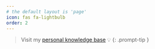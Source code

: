 ```yaml
---
# the default layout is 'page'
icon: fas fa-lightbulb
order: 2
---
```



> Visit my [personal knowledge base](https://zettelkasten.marcelbruckner.info) 💡
{: .prompt-tip }
